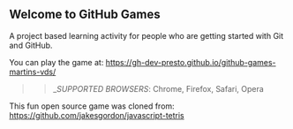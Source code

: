 ## Welcome to GitHub Games

A project based learning activity for people who are getting started with Git and GitHub.

You can play the game at: <https://gh-dev-presto.github.io/github-games-martins-vds/>

>> _*SUPPORTED BROWSERS*: Chrome, Firefox, Safari, Opera

This fun open source game was cloned from: https://github.com/jakesgordon/javascript-tetris
